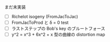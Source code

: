 まだ未実装

- [ ] Richelot isogeny (FromJacToJac)
- [ ] FromJacToProd と δ = 0 test
- [ ] ラストステップの Bob's key のブルートフォース
- [ ] y^2 = x^3 + 6x^2 + x 型の曲線の distortion map
